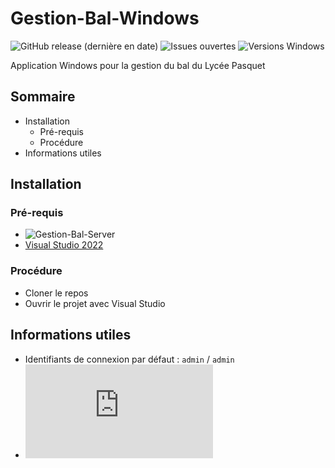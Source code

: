 # Gestion-Bal-Windows

![GitHub release (dernière en date)](https://img.shields.io/github/v/release/ethandudu/Gestion-Bal-Windows-blue?display_name=release&style=for-the-badge&logo=github)
![Issues ouvertes](https://img.shields.io/github/issues/ethandudu/Gestion-Bal-Windows?style=for-the-badge&logo=github)
![Versions Windows](https://img.shields.io/badge/Windows-7--11-blue?style=for-the-badge&logo=windows)

Application Windows pour la gestion du bal du Lycée Pasquet

## Sommaire
- Installation
  - Pré-requis
  - Procédure
- Informations utiles

## Installation
### Pré-requis
- ![Gestion-Bal-Server](https://github.com/ethandudu/Gestion-Bal-Server)
- [Visual Studio 2022](https://visualstudio.microsoft.com/fr/)

### Procédure
- Cloner le repos
- Ouvrir le projet avec Visual Studio

## Informations utiles
- Identifiants de connexion par défaut : `admin` / `admin`
- ![Licence](https://github.com/ethandudu/Gestion-Bal-Windows/blob/main/LICENCE.md)
